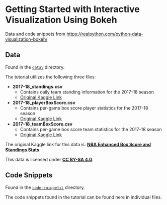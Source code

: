# Getting Started with Interactive Visualization Using Bokeh

Data and code snippets from https://realpython.com/python-data-visualization-bokeh/

## Data

Found in the [`data\`](https://github.com/realpython/materials/tree/master/intro-to-bokeh/data) directory.

The tutorial utilizes the following three files:

- **2017-18_standings.csv**
	- Contains daily team standing information for the 2017-18 season
	- [Original Kaggle Link](https://www.kaggle.com/pablote/nba-enhanced-stats/downloads/2017-18_standings.csv/26)
- **2017-18_playerBoxScore.csv**
	- Contains per-game box score player statistics for the 2017-18 season
	- [Original Kaggle Link](https://www.kaggle.com/pablote/nba-enhanced-stats/downloads/2017-18_playerBoxScore.csv/26)
- **2017-18_teamBoxScore.csv**
	- Contains per-game box score team statistics for the 2017-18 season
	- [Original Kaggle Link](https://www.kaggle.com/pablote/nba-enhanced-stats/downloads/2017-18_teamBoxScore.csv/26)

The original Kaggle link for this data is: [**NBA Enhanced Box Score and Standings Stats**](https://www.kaggle.com/pablote/nba-enhanced-stats/home)

This data is licensed under [**CC BY-SA 4.0**](https://creativecommons.org/licenses/by-sa/4.0/).

## Code Snippets

Found in the [`code-snippets\`](https://github.com/realpython/materials/tree/master/intro-to-bokeh/code-snippets) directory.

The code snippets found in the tutorial can be found here in individual files.
